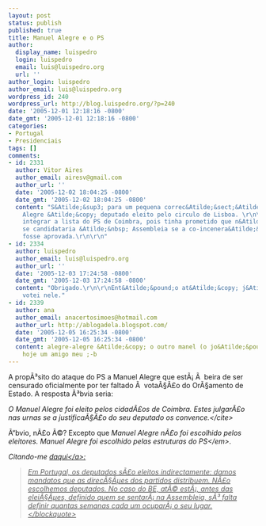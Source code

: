 ```yaml
---
layout: post
status: publish
published: true
title: Manuel Alegre e o PS
author:
  display_name: luispedro
  login: luispedro
  email: luis@luispedro.org
  url: ''
author_login: luispedro
author_email: luis@luispedro.org
wordpress_id: 240
wordpress_url: http://blog.luispedro.org/?p=240
date: '2005-12-01 12:18:16 -0800'
date_gmt: '2005-12-01 12:18:16 -0800'
categories:
- Portugal
- Presidenciais
tags: []
comments:
- id: 2331
  author: Vitor Aires
  author_email: airesv@gmail.com
  author_url: ''
  date: '2005-12-02 18:04:25 -0800'
  date_gmt: '2005-12-02 18:04:25 -0800'
  content: "S&Atilde;&sup3; para um pequena correc&Atilde;&sect;&Atilde;&pound;o:\r\nManuel
    Alegre &Atilde;&copy; deputado eleito pelo circulo de Lisboa. \r\n\r\nRecusou
    integrar a lista do PS de Coimbra, pois tinha prometido que n&Atilde;&pound;o
    se candidataria &Atilde;&nbsp; Assembleia se a co-incenera&Atilde;&sect;&Atilde;&pound;o
    fosse aprovada.\r\n\r\n"
- id: 2334
  author: luispedro
  author_email: luis@luispedro.org
  author_url: ''
  date: '2005-12-03 17:24:58 -0800'
  date_gmt: '2005-12-03 17:24:58 -0800'
  content: "Obrigado.\r\n\r\nEnt&Atilde;&pound;o at&Atilde;&copy; j&Atilde;&iexcl;
    votei nele."
- id: 2339
  author: ana
  author_email: anacertosimoes@hotmail.com
  author_url: http://ablogadela.blogspot.com/
  date: '2005-12-05 16:25:34 -0800'
  date_gmt: '2005-12-05 16:25:34 -0800'
  content: alegre-alegre &Atilde;&copy; o outro manel (o jo&Atilde;&pound;o) disse-me
    hoje um amigo meu ;-b
---
```

<p>A prop&Atilde;&sup3;sito do ataque do PS a Manuel Alegre que est&Atilde;&iexcl; &Atilde;&nbsp; beira de ser censurado oficialmente por ter faltado &Atilde;&nbsp; vota&Atilde;&sect;&Atilde;&pound;o do Or&Atilde;&sect;amento de Estado. A resposta &Atilde;&sup3;bvia seria:</p>
<p><cite>O Manuel Alegre foi eleito pelos cidad&Atilde;&pound;os de Coimbra. Estes julgar&Atilde;&pound;o nas urnas se a justifica&Atilde;&sect;&Atilde;&pound;o do seu deputado os convence.<&#47;cite></p>
<p>&Atilde;&ldquo;bvio, n&Atilde;&pound;o &Atilde;&copy;? Excepto que <em>Manuel Alegre n&Atilde;&pound;o foi escolhido pelos eleitores. Manuel Alegre foi escolhido pelas estruturas do PS<&#47;em>.</p>
<p>Citando-me <a href="http:&#47;&#47;blog.luispedro.org&#47;?p=107">daqui<&#47;a>:</p>
<blockquote><p>
Em Portugal, os deputados s&Atilde;&pound;o eleitos indirectamente: damos mandatos que as direc&Atilde;&sect;&Atilde;&micro;es dos partidos distribuem. N&Atilde;&pound;o escolhemos deputados. No caso do BE, at&Atilde;&copy; est&Atilde;&iexcl;, antes das elei&Atilde;&sect;&Atilde;&micro;es, definido quem se sentar&Atilde;&iexcl; na Assembleia, s&Atilde;&sup3; falta definir quantas semanas cada um ocupar&Atilde;&iexcl; o seu lugar.<&#47;blockquote></p>

